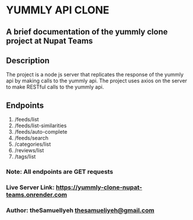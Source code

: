 # YUMMLY API CLONE

## A brief documentation of the yummly clone project at Nupat Teams

## Description

The project is a node js server that replicates the response of the yummly api by making calls to the yummly api.
The project uses axios on the server to make RESTful calls to the yummly api.

## Endpoints

1. /feeds/list
2. /feeds/list-similarities
3. /feeds/auto-complete
4. /feeds/search
5. /categories/list
6. /reviews/list
7. /tags/list

### **Note**: All endpoints are GET requests
### **Live Server Link**: <https://yummly-clone-nupat-teams.onrender.com>

### **Author**: theSamuelIyeh <thesamueliyeh@gmail.com>
